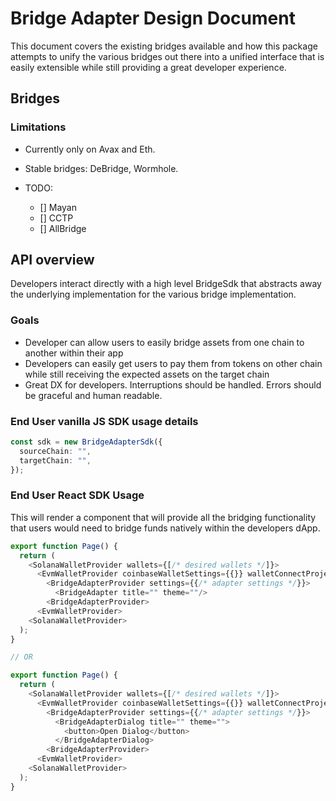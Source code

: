 # Bridge Adapter Design Document

This document covers the existing bridges available and how this package attempts to unify the various bridges out there into a unified interface that is easily extensible while still providing a great developer experience.

## Bridges

### Limitations

- Currently only on Avax and Eth.
- Stable bridges: DeBridge, Wormhole.

- TODO:
  - [] Mayan
  - [] CCTP
  - [] AllBridge

## API overview

Developers interact directly with a high level BridgeSdk that abstracts away the underlying implementation for the various bridge implementation.

### Goals

- Developer can allow users to easily bridge assets from one chain to another within their app
- Developers can easily get users to pay them from tokens on other chain while still receiving the expected assets on the target chain
- Great DX for developers. Interruptions should be handled. Errors should be graceful and human readable.

### End User vanilla JS SDK usage details

```typescript
const sdk = new BridgeAdapterSdk({
  sourceChain: "",
  targetChain: "",
});
```

### End User React SDK Usage

This will render a component that will provide all the bridging functionality that users would need to bridge funds natively within the developers dApp.

```typescript
export function Page() {
  return (
    <SolanaWalletProvider wallets={[/* desired wallets */]}>
      <EvmWalletProvider coinbaseWalletSettings={{}} walletConnectProjectId="">
        <BridgeAdapterProvider settings={{/* adapter settings */}}>
          <BridgeAdapter title="" theme=""/>
        <BridgeAdapterProvider>
      <EvmWalletProvider>
    <SolanaWalletProvider>
  );
}

// OR

export function Page() {
  return (
    <SolanaWalletProvider wallets={[/* desired wallets */]}>
      <EvmWalletProvider coinbaseWalletSettings={{}} walletConnectProjectId="">
        <BridgeAdapterProvider settings={{/* adapter settings */}}>
          <BridgeAdapterDialog title="" theme="">
            <button>Open Dialog</button>
          </BridgeAdapterDialog>
        <BridgeAdapterProvider>
      <EvmWalletProvider>
    <SolanaWalletProvider>
  );
}
```
